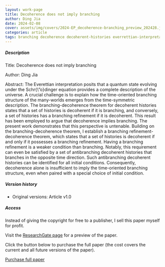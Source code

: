 ```yaml
---    
layout: work-page
title: Decoherence does not imply branching
author: Ding Jia
date: 2024-02-08
cover: assets/img/covers/2024-EP_decoherence-branching_preview_202428.jpeg
categories: article
tags: branching decoherence decoherent-histories everrettian-interpretation experience histories
---
```


##### Description

Title: Decoherence does not imply branching

Author: Ding Jia

Abstract: The Everettian interpretation posits that a quantum state evolving under the Schr{\”o}dinger equation provides a complete description of the universe. A crucial challenge is to explain how the time-oriented branching structure of the many-worlds emerges from the time-symmetric description. The branching-decoherence theorem for decoherent histories states that a set of histories is decoherent if it is branching, and conversely, a set of histories has a branching refinement if it is decoherent. This result has been employed to argue that decoherence implies branching. 
The present work demonstrates that this perspective is untenable. Building on the branching-decoherence theorem, I establish a branching refinement-decoherence theorem, which states that a set of histories is decoherent if and only if it possesses a branching refinement. Having a branching refinement is a weaker condition than branching. Notably, this requirement can even be satisfied by a set of antibranching decoherent histories that branches in the opposite time direction. Such antibranching decoherent histories can be identified for all initial conditions. Consequently, decoherence alone is insufficient to imply the time-oriented branching structure, even when paired with a special choice of initial condition.

##### Version history

- Original versions: Article v1.0

##### Access

Instead of giving the copyright for free to a publisher, I sell this paper myself for profit. 

Visit the [ResearchGate page](http://dx.doi.org/10.13140/RG.2.2.21267.25128) for a preview of the paper. 

Click the button below to purchase the full paper (the cost covers the current and all future versions of the paper).

<script type="text/javascript" src="https://payhip.com/payhip.js"></script>

<a href="https://payhip.com/b/5PmcT" class="payhip-buy-button" data-theme="green" data-product="5PmcT">Purchase full paper</a>
